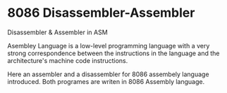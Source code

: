 # 8086 Disassembler-Assembler
Disassembler &amp; Assembler in ASM

Asembley Language is a low-level programming language with a very strong correspondence between the instructions in the language and the architecture's machine code instructions.

Here an assembler and a disassembler for 8086 assembely language introduced. Both programes are writen in 8086 Assembly language.


